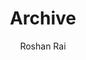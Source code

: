 ---
title: "Archive"
lastmod: 2024-02-27
author: "Roshan Rai"
description: "All my articles."
layout: "archives"
---